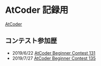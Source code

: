 # AtCoder 記録用

[AtCoder](http://atcoder.jp/)

## コンテスト参加歴

- 2019/6/22 [AtCoder Beginner Contest 131](/abc131)
- 2019/7/27 [AtCoder Beginner Contest 135](/abc135)